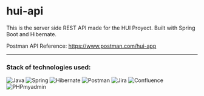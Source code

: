# hui-api
This is the server side REST API made for the HUI Proyect. Built with Spring Boot and Hibernate.

Postman API Reference: https://www.postman.com/hui-app

---

### Stack of technologies used:

![Java](https://img.shields.io/badge/java-red.svg?style=for-the-badge&logo=java&logoColor=white)
![Spring](https://img.shields.io/badge/spring-%236DB33F.svg?style=for-the-badge&logo=spring&logoColor=white)
![Hibernate](https://img.shields.io/badge/hibernate-brown.svg?style=for-the-badge&logo=hibernate&logoColor=white)
![Postman](https://img.shields.io/badge/postman-orange.svg?style=for-the-badge&logo=postman&logoColor=white)
![Jira](https://img.shields.io/badge/jira-blue.svg?style=for-the-badge&logo=jira&logoColor=white)
![Confluence](https://img.shields.io/badge/confluence-grey.svg?style=for-the-badge&logo=confluence&logoColor=white)
![PHPmyadmin](https://img.shields.io/badge/PHPmyadmin-FF00FF.svg?style=for-the-badge&logo=phpmyadmin&logoColor=white)
